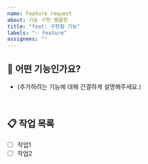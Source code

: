 ```yaml
---
name: Feature request
about: 기능 구현 템플릿
title: "feat: 구현할 기능"
labels: "✨ Feature"
assignees: ""
---
```


## 🔎 어떤 기능인가요?

- (추가하려는 기능에 대해 간결하게 설명해주세요.)

<br />

## 📋 작업 목록

- [ ] 작업1
- [ ] 작업2

<br>

<!--
## 👀 참고자료

- (스크린샷이나 참고할 추가 자료를 넣어주세요.)
 -->
